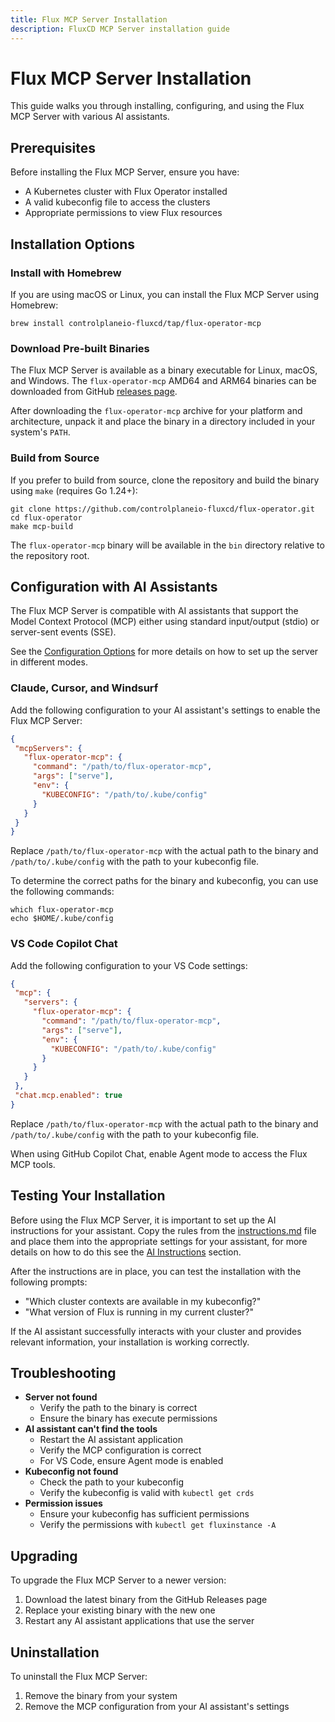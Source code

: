 ```yaml
---
title: Flux MCP Server Installation
description: FluxCD MCP Server installation guide
---
```


# Flux MCP Server Installation

This guide walks you through installing, configuring, and using the Flux MCP Server with various AI assistants.

## Prerequisites

Before installing the Flux MCP Server, ensure you have:

- A Kubernetes cluster with Flux Operator installed
- A valid kubeconfig file to access the clusters
- Appropriate permissions to view Flux resources

## Installation Options

### Install with Homebrew

If you are using macOS or Linux, you can install the Flux MCP Server using Homebrew:

```shell
brew install controlplaneio-fluxcd/tap/flux-operator-mcp
```

### Download Pre-built Binaries

The Flux MCP Server is available as a binary executable for Linux, macOS, and Windows.
The `flux-operator-mcp` AMD64 and ARM64 binaries can be downloaded from
GitHub [releases page](https://github.com/controlplaneio-fluxcd/flux-operator/releases).

After downloading the `flux-operator-mcp` archive for your platform and architecture,
unpack it and place the binary in a directory included in your system's `PATH`.

### Build from Source

If you prefer to build from source, clone the repository and build the binary using `make` (requires Go 1.24+):

```shell
git clone https://github.com/controlplaneio-fluxcd/flux-operator.git
cd flux-operator
make mcp-build
```

The `flux-operator-mcp` binary will be available in the `bin` directory relative to the repository root.

## Configuration with AI Assistants

The Flux MCP Server is compatible with AI assistants that support the Model Context Protocol (MCP)
either using standard input/output (stdio) or server-sent events (SSE).

See the [Configuration Options](config.md) for more details on how to set up the server
in different modes.

### Claude, Cursor, and Windsurf

Add the following configuration to your AI assistant's settings to enable the Flux MCP Server:

```json
{
 "mcpServers": {
   "flux-operator-mcp": {
     "command": "/path/to/flux-operator-mcp",
     "args": ["serve"],
     "env": {
       "KUBECONFIG": "/path/to/.kube/config"
     }
   }
 }
}
```

Replace `/path/to/flux-operator-mcp` with the actual path to the binary
and `/path/to/.kube/config` with the path to your kubeconfig file.

To determine the correct paths for the binary and kubeconfig, you can use the following commands:

```shell
which flux-operator-mcp
echo $HOME/.kube/config
```

### VS Code Copilot Chat

Add the following configuration to your VS Code settings:

```json
{
 "mcp": {
   "servers": {
     "flux-operator-mcp": {
       "command": "/path/to/flux-operator-mcp",
       "args": ["serve"],
       "env": {
         "KUBECONFIG": "/path/to/.kube/config"
       }
     }
   }
 },
 "chat.mcp.enabled": true
}
```

Replace `/path/to/flux-operator-mcp` with the actual path to the binary
and `/path/to/.kube/config` with the path to your kubeconfig file.

When using GitHub Copilot Chat, enable Agent mode to access the Flux MCP tools.

## Testing Your Installation

Before using the Flux MCP Server, it is important to set up the AI instructions
for your assistant. Copy the rules from the
[instructions.md](https://raw.githubusercontent.com/controlplaneio-fluxcd/distribution/refs/heads/main/docs/mcp/instructions.md)
file and place them into the appropriate settings for your assistant, for more details on how to do this
see the [AI Instructions](prompt-engineering.md#ai-instructions) section.

After the instructions are in place, you can test the installation with the following prompts:

- "Which cluster contexts are available in my kubeconfig?"
- "What version of Flux is running in my current cluster?"

If the AI assistant successfully interacts with your cluster and provides relevant information,
your installation is working correctly.

## Troubleshooting

- **Server not found**
    - Verify the path to the binary is correct
    - Ensure the binary has execute permissions
- **AI assistant can't find the tools**
    - Restart the AI assistant application
    - Verify the MCP configuration is correct
    - For VS Code, ensure Agent mode is enabled
- **Kubeconfig not found**
    - Check the path to your kubeconfig
    - Verify the kubeconfig is valid with `kubectl get crds`
- **Permission issues**
    - Ensure your kubeconfig has sufficient permissions 
    - Verify the permissions with `kubectl get fluxinstance -A`

## Upgrading

To upgrade the Flux MCP Server to a newer version:

1. Download the latest binary from the GitHub Releases page
2. Replace your existing binary with the new one
3. Restart any AI assistant applications that use the server

## Uninstallation

To uninstall the Flux MCP Server:

1. Remove the binary from your system
2. Remove the MCP configuration from your AI assistant's settings
